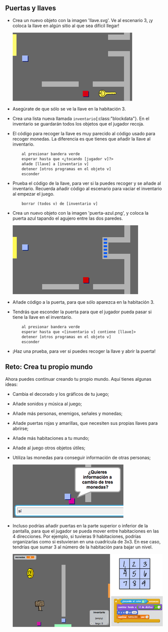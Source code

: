 ## Puertas y llaves 

+ Crea un nuevo objeto con la imagen 'llave.svg'. Ve al escenario 3, ¡y coloca la llave en algún sitio al que sea difícil llegar!

 	![screenshot](images/world-key.png)

+ Asegúrate de que sólo se ve la llave en la habitación 3.

+ Crea una lista nueva llamada `inventario`{:class:"blockdata"}. En el inventario se guardarán todos los objetos que el jugador recoja.

+ El código para recoger la llave es muy parecido al código usado para recoger monedas. La diferencia es que tienes que añadir la llave al inventario.

	```blocks
		al presionar bandera verde
		esperar hasta que <¿tocando [jugador v]?>
		añade [llave] a [inventario v]
		detener [otros programas en el objeto v]
		esconder
	```

+ Prueba el código de la llave, para ver si la puedes recoger y se añade al inventario. Recuerda añadir código al escenario para vaciar el inventario al empezar el juego.

	```blocks
		borrar (todos v) de [inventario v]
	```

+ Crea un nuevo objeto con la imagen 'puerta-azul.png', y coloca la puerta azul tapando el agujero entre las dos paredes.

	![screenshot](images/world-door.png)

+ Añade código a la puerta, para que sólo aparezca en la habitación 3.

+ Tendrás que esconder la puerta para que el jugador pueda pasar si tiene la llave en el inventario.

	```blocks
		al presionar bandera verde
		esperar hasta que <[inventario v] contiene [llave]>
		detener [otros programas en el objeto v]
		esconder
	```

+ ¡Haz una prueba, para ver si puedes recoger la llave y abrir la puerta!

## Reto: Crea tu propio mundo
Ahora puedes continuar creando tu propio mundo. Aquí tienes algunas ideas:

+ Cambia el decorado y los gráficos de tu juego;
+ Añade sonidos y música al juego;
+ Añade más personas, enemigos, señales y monedas;
+ Añade puertas rojas y amarillas, que necesiten sus propias llaves para abrirse;
+ Añade más habitaciones a tu mundo;
+ Añade al juego otros objetos útiles;

+ Utiliza las monedas para conseguir información de otras personas;

	![screenshot](images/world-bribe.png)

+ Incluso podrías añadir puertas en la parte superior o inferior de la pantalla, para que el jugador se pueda mover entre habitaciones en las 4 direcciones. Por ejemplo, si tuvieras 9 habitaciones, podrías organizarlas como si estuvieran en una cuadrícula de 3x3. En ese caso, tendrías que sumar 3 al número de la habitación para bajar un nivel.

	![screenshot](images/world-north-south.png)
